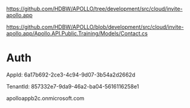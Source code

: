 ﻿
https://github.com/HDBW/APOLLO/tree/development/src/cloud/invite-apollo.app

https://github.com/HDBW/APOLLO/blob/development/src/cloud/invite-apollo.app/Apollo.API.Public.Training/Models/Contact.cs


# Auth


AppId: 6a17b692-2ce3-4c94-9d07-3b54a2d2662d

TenantId: 857332e7-9da9-46a2-ba04-5616116258e1

apolloappb2c.onmicrosoft.com
